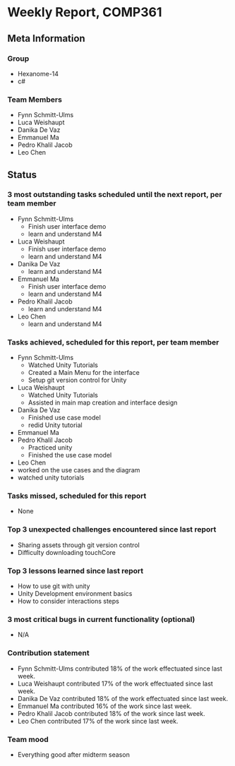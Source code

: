 # Weekly Report, COMP361

## Meta Information

### Group

 * Hexanome-14
 * c#
### Team Members

 * Fynn Schmitt-Ulms
 * Luca Weishaupt
 * Danika De Vaz
 * Emmanuel Ma
 * Pedro Khalil Jacob
 * Leo Chen

## Status

### 3 most outstanding tasks scheduled until the next report, per team member

 * Fynn Schmitt-Ulms
   * Finish user interface demo
   * learn and understand M4
 * Luca Weishaupt
   * Finish user interface demo
   * learn and understand M4
 * Danika De Vaz
   * learn and understand M4
 * Emmanuel Ma
   * Finish user interface demo
   * learn and understand M4
 * Pedro Khalil Jacob
   * learn and understand M4
 * Leo Chen
   * learn and understand M4

### Tasks achieved, scheduled for this report, per team member

 * Fynn Schmitt-Ulms
   * Watched Unity Tutorials
   * Created a Main Menu for the interface
   * Setup git version control for Unity
 * Luca Weishaupt
   * Watched Unity Tutorials
   * Assisted in main map creation and interface design
 * Danika De Vaz
   * Finished use case model 
   * redid Unity tutorial
 * Emmanuel Ma
 * Pedro Khalil Jacob
   * Practiced unity
   * Finished the use case model
 * Leo Chen
 * worked on the use cases and the diagram
 * watched unity tutorials

### Tasks missed, scheduled for this report

 * None

### Top 3 unexpected challenges encountered since last report

 * Sharing assets through git version control
 * Difficulty downloading touchCore

### Top 3 lessons learned since last report

 * How to use git with unity
 * Unity Development environment basics
 * How to consider interactions steps

### 3 most critical bugs in current functionality (optional)

 * N/A

### Contribution statement

 * Fynn Schmitt-Ulms contributed 18% of the work effectuated since last week.
 * Luca Weishaupt contributed 17% of the work effectuated since last week.
 * Danika De Vaz contributed 18% of the work effectuated since last week.
 * Emmanuel Ma contributed 16% of the work since last week.
 * Pedro Khalil Jacob contributed 18% of the work since last week.
 * Leo Chen contributed 17% of the work since last week.

### Team mood

 * Everything good after midterm season

